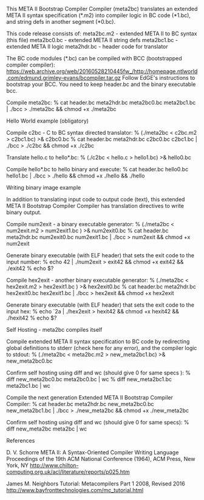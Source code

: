 This META II Bootstrap Compiler Compiler (meta2bc)
translates an extended META II syntax specification (*.m2)
into compiler logic in BC code (*1.bc), and
string defs in another segment (*0.bc).

This code release consists of:
meta2bc.m2  - extended META II to BC syntax (this file)
meta2bc0.bc - extended META II string defs
meta2bc1.bc - extended META II logic
meta2hdr.bc - header code for translator

The BC code modules (*.bc) can be compiled with BCC (bootstrapped compiler compiler):
https://web.archive.org/web/20160528210445fw_/http://homepage.ntlworld.com/edmund.grimley-evans/bcompiler.tar.gz
Follow EdGE's instructions to bootstrap your BCC.  You need to keep header.bc and the binary executable bcc.

Compile meta2bc:
%	cat header.bc meta2hdr.bc meta2bc0.bc meta2bc1.bc | ./bcc > ./meta2bc && chmod +x ./meta2bc




Hello World example (obligatory)

Compile c2bc - C to BC syntax directed translator:
%	(./meta2bc < c2bc.m2 > c2bc1.bc) >& c2bc0.bc
%	cat header.bc meta2hdr.bc c2bc0.bc c2bc1.bc | ./bcc > ./c2bc && chmod +x ./c2bc

Translate hello.c to hello*.bc:
%	(./c2bc < hello.c > hello1.bc) >& hello0.bc

Compile hello*.bc to hello binary and execute:
%	cat header.bc hello0.bc hello1.bc | ./bcc > ./hello && chmod +x ./hello && ./hello




Writing binary image example

In addition to translating input code to output code (text),
this extended META II Bootstrap Compiler Compiler has
translation directives to write binary output.

Compile num2exit - a binary executable generator:
%	(./meta2bc < num2exit.m2 > num2exit1.bc ) >& num2exit0.bc
%	cat header.bc meta2hdr.bc num2exit0.bc num2exit1.bc | ./bcc > num2exit && chmod +x num2exit

Generate binary executable (with ELF header) that sets the exit code to the input number:
%	echo 42 | ./num2exit > exit42 && chmod +x exit42 && ./exit42
%	echo $?

Compile hex2exit - another binary executable generator:
%	(./meta2bc < hex2exit.m2 > hex2exit1.bc ) >& hex2exit0.bc
%	cat header.bc meta2hdr.bc hex2exit0.bc hex2exit1.bc | ./bcc > hex2exit && chmod +x hex2exit

Generate binary executable (with ELF header) that sets the exit code to the input hex:
%	echo \`2a | ./hex2exit > hexit42 && chmod +x hexit42 && ./hexit42
%	echo $?




Self Hosting - meta2bc compiles itself

Compile extended META II syntax specification to BC code by redirecting 
global definitions to stderr (check here for any error), and
the compiler logic to stdout:
%	(./meta2bc < meta2bc.m2 > new_meta2bc1.bc) >& new_meta2bc0.bc

Confirm self hosting using diff and wc (should give 0 for same specs ):
%	diff new_meta2bc0.bc meta2bc0.bc | wc
%	diff new_meta2bc1.bc meta2bc1.bc | wc

Compile the next generation Extended META II Bootstrap Compiler Compiler:
%	cat header.bc meta2hdr.bc new_meta2bc0.bc new_meta2bc1.bc | ./bcc > ./new_meta2bc && chmod +x ./new_meta2bc

Confirm self hosting using diff and wc (should give 0 for same specs):
%	diff new_meta2bc meta2bc | wc




References

D. V. Schorre
META II: A Syntax-Oriented Compiler Writing Language
Proceedings of the 19th ACM National Conference (1964), ACM Press, New York, NY
http://www.chilton-computing.org.uk/acl/literature/reports/p025.htm

James M. Neighbors
Tutorial: Metacompilers Part 1
2008, Revised 2016
http://www.bayfronttechnologies.com/mc_tutorial.html
